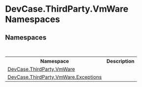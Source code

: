 # DevCase.ThirdParty.VmWare Namespaces
 




## Namespaces
&nbsp;<table><tr><th>Namespace</th><th>Description</th></tr><tr><td><a href="N_DevCase_ThirdParty_VmWare">DevCase.ThirdParty.VmWare</a></td><td></td></tr><tr><td><a href="N_DevCase_ThirdParty_VmWare_Exceptions">DevCase.ThirdParty.VmWare.Exceptions</a></td><td></td></tr></table>&nbsp;
